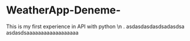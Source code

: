 # WeatherApp-Deneme-
This is my first experience in API with python \n .
asdasdasdasdsadasdsa
asdasdsaaaaaaaaaaaaaaaaaa
